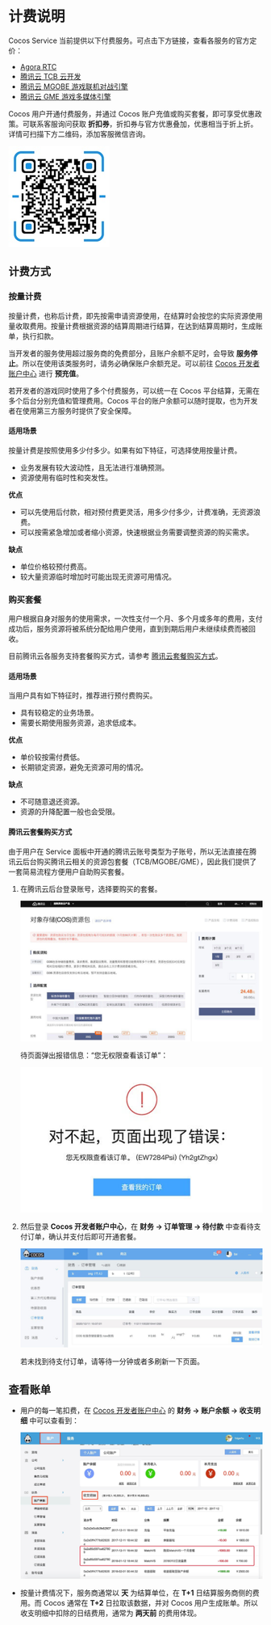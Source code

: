 # 计费说明

Cocos Service 当前提供以下付费服务。可点击下方链接，查看各服务的官方定价：

- [Agora RTC](https://docs.agora.io/cn/Voice/billing_rtc?platform=All%20Platforms)
- [腾讯云 TCB 云开发](https://cloud.tencent.com/document/product/876/18864)
- [腾讯云 MGOBE 游戏联机对战引擎](https://cloud.tencent.com/document/product/1038/33293)
- [腾讯云 GME 游戏多媒体引擎](https://cloud.tencent.com/document/product/607/38500)

Cocos 用户开通付费服务，并通过 Cocos 账户充值或购买套餐，即可享受优惠政策。可联系客服询问获取 **折扣券**，折扣券与官方优惠叠加，优惠相当于折上折。详情可扫描下方二维码，添加客服微信咨询。

![](image/bd-code.jpg)

## 计费方式

### 按量计费

按量计费，也称后计费，即先按需申请资源使用，在结算时会按您的实际资源使用量收取费用。按量计费根据资源的结算周期进行结算，在达到结算周期时，生成账单，执行扣款。

当开发者的服务使用超过服务商的免费部分，且账户余额不足时，会导致 **服务停止**。所以在使用该类服务时，请务必确保账户余额充足。可以前往 [Cocos 开发者账户中心](https://account.cocos.com/) 进行 **预充值**。

若开发者的游戏同时使用了多个付费服务，可以统一在 Cocos 平台结算，无需在多个后台分别充值和管理费用。Cocos 平台的账户余额可以随时提取，也为开发者在使用第三方服务时提供了安全保障。

#### 适用场景

按量计费是按照使用多少付多少。如果有如下特征，可选择使用按量计费。

- 业务发展有较大波动性，且无法进行准确预测。
- 资源使用有临时性和突发性。

**优点**

- 可以先使用后付款，相对预付费更灵活，用多少付多少，计费准确，无资源浪费。
- 可以按需紧急增加或者缩小资源，快速根据业务需要调整资源的购买需求。

**缺点**

- 单位价格较预付费高。
- 较大量资源临时增加时可能出现无资源可用情况。

### 购买套餐

用户根据自身对服务的使用需求，一次性支付一个月、多个月或多年的费用，支付成功后，服务资源将被系统分配给用户使用，直到到期后用户未继续续费而被回收。

目前腾讯云各服务支持套餐购买方式，请参考 [腾讯云套餐购买方式](#腾讯云套餐购买方式)。

#### 适用场景

当用户具有如下特征时，推荐进行预付费购买。

- 具有较稳定的业务场景。
- 需要长期使用服务资源，追求低成本。

**优点**

- 单价较按需付费低。
- 长期锁定资源，避免无资源可用的情况。

**缺点**

- 不可随意退还资源。
- 资源的升降配置一般也会受限。

#### 腾讯云套餐购买方式

由于用户在 Service 面板中开通的腾讯云账号类型为子账号，所以无法直接在腾讯云后台购买腾讯云相关的资源包套餐（TCB/MGOBE/GME），因此我们提供了一套简易流程方便用户自助购买套餐。

1. 在腾讯云后台登录账号，选择要购买的套餐。

    ![](image/tencloud-buy.jpg)
    
    待页面弹出报错信息：“您无权限查看该订单”：

    ![](image/tencloud-error.jpg)

2. 然后登录 **Cocos 开发者账户中心**，在 **财务 -> 订单管理 -> 待付款** 中查看待支付订单，确认并支付后即可开通套餐。

    ![](image/tencloud-order.jpg)

    若未找到待支付订单，请等待一分钟或者多刷新一下页面。

## 查看账单

- 用户的每一笔扣费，在 [Cocos 开发者账户中心](https://account.cocos.com/) 的 **财务 -> 账户余额 -> 收支明细** 中可以查看到：

    ![](image/console-billing.jpg)

- 按量计费情况下，服务商通常以 **天** 为结算单位，在 **T+1** 日结算服务商侧的费用。而 Cocos 通常在 **T+2** 日拉取该数据，并对 Cocos 用户生成账单。所以收支明细中扣除的日结费用，通常为 **两天前** 的费用体现。
